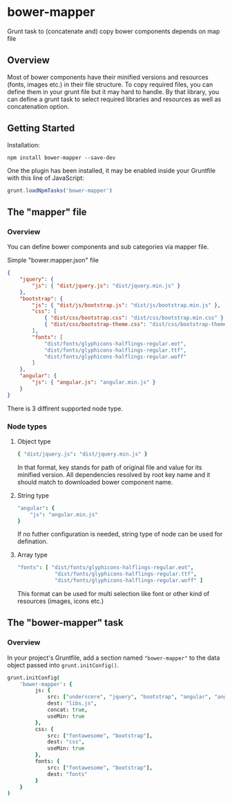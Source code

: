 # bower-mapper

Grunt task to (concatenate and) copy bower components depends on map file

## Overview
Most of bower components have their minified versions and resources (fonts, images etc.) in their file structure. To copy required files, you can define them in your grunt file but it may hard to handle. By that library, you can define a grunt task to select required libraries and resources as well as concatenation option.

## Getting Started

Installation:
```shell
npm install bower-mapper --save-dev
```

One the plugin has been installed, it may be enabled inside your Gruntfile with this line of JavaScript:

```js
grunt.loadNpmTasks('bower-mapper')
```

## The "mapper" file

### Overview
You can define bower components and sub categories via mapper file. 

Simple "bower.mapper.json" file

```json
{
    "jquery": {
        "js": { "dist/jquery.js": "dist/jquery.min.js" }
    },
    "bootstrap": {
        "js": { "dist/js/bootstrap.js": "dist/js/bootstrap.min.js" },
        "css": [
            { "dist/css/bootstrap.css": "dist/css/bootstrap.min.css" },
            { "dist/css/bootstrap-theme.css": "dist/css/bootstrap-theme.min.css" }
        ],
        "fonts": [
            "dist/fonts/glyphicons-halflings-regular.eot",
            "dist/fonts/glyphicons-halflings-regular.ttf",
            "dist/fonts/glyphicons-halflings-regular.woff"
        ]
    },
    "angular": {
        "js": { "angular.js": "angular.min.js" }
    }
}
```

There is 3 diffirent supported node type.

### Node types

1. Object type
 	```coffee
	{ "dist/jquery.js": "dist/jquery.min.js" }
    ```
    
	In that format, key stands for path of original file and value for its minified version. All dependencies resolved by root key name and it should match to downloaded bower component name.
 
2. String type
 	```coffee
    "angular": {
        "js": "angular.min.js"
    }
    ```
	If no futher configuration is needed, string type of node can be used for defination.


3. Array type
 	```coffee
    "fonts": [ "dist/fonts/glyphicons-halflings-regular.eot",
            	"dist/fonts/glyphicons-halflings-regular.ttf",
            	"dist/fonts/glyphicons-halflings-regular.woff" ]
    ```
	This format can be used for multi selection like font or other kind of resources (images, icons etc.)

## The "bower-mapper" task

### Overview
In your project's Gruntfile, add a section named `"bower-mapper"` to the data object passed into `grunt.initConfig()`.

```coffee
grunt.initConfig(
    'bower-mapper': {
         js: {
             src: ["underscore", "jquery", "bootstrap", "angular", "angular-animate", "angular-route"],
             dest: "libs.js",
             concat: true,
             useMin: true
         },
         css: {
             src: ["fontawesome", "bootstrap"],
             dest: "css",
             useMin: true
         },
         fonts: {
             src: ["fontawesome", "bootstrap"],
             dest: "fonts"
         }
    }
)
```
